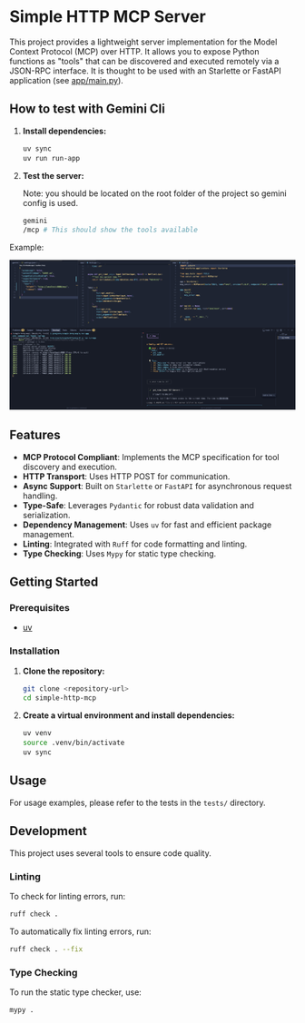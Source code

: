 # Simple HTTP MCP Server

This project provides a lightweight server implementation for the Model Context Protocol (MCP) over HTTP. It allows you to expose Python functions as "tools" that can be discovered and executed remotely via a JSON-RPC interface. It is thought to be used with an Starlette or FastAPI application (see [app/main.py](app/main.py)).

## How to test with Gemini Cli

1.  **Install dependencies:**
    ```bash
    uv sync
    uv run run-app
    ```

2.  **Test the server:**

    Note: you should be located on the root folder of the project so gemini config is used.

    ```bash
    gemini
    /mcp # This should show the tools available
    ```

Example:

![Example](assets/gemini_test.png)

## Features

- **MCP Protocol Compliant**: Implements the MCP specification for tool discovery and execution.
- **HTTP Transport**: Uses HTTP POST for communication.
- **Async Support**: Built on `Starlette` or `FastAPI` for asynchronous request handling.
- **Type-Safe**: Leverages `Pydantic` for robust data validation and serialization.
- **Dependency Management**: Uses `uv` for fast and efficient package management.
- **Linting**: Integrated with `Ruff` for code formatting and linting.
- **Type Checking**: Uses `Mypy` for static type checking.

## Getting Started

### Prerequisites

- [uv](https://docs.astral.sh/uv/getting-started/installation/)

### Installation

1.  **Clone the repository:**
    ```bash
    git clone <repository-url>
    cd simple-http-mcp
    ```

2.  **Create a virtual environment and install dependencies:**
    ```bash
    uv venv
    source .venv/bin/activate
    uv sync
    ```

## Usage

For usage examples, please refer to the tests in the `tests/` directory.

## Development

This project uses several tools to ensure code quality.

### Linting

To check for linting errors, run:

```bash
ruff check .
```

To automatically fix linting errors, run:

```bash
ruff check . --fix
```

### Type Checking

To run the static type checker, use:

```bash
mypy .
```